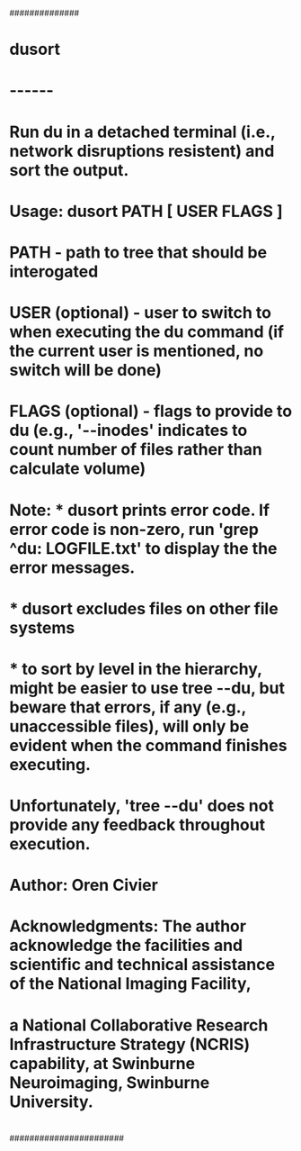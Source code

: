 ##############
#
#   dusort
#   ------
#   Run du in a detached terminal (i.e., network disruptions resistent) and sort the output.
#
#    Usage: dusort PATH [ USER FLAGS ]
#
#     PATH - path to tree that should be interogated
#     USER (optional) - user to switch to when executing the du command (if the current user is mentioned, no switch will be done)
#     FLAGS (optional) - flags to provide to du (e.g., '--inodes' indicates to count number of files rather than calculate volume)
#
#    Note: * dusort prints error code. If error code is non-zero, run 'grep ^du: LOGFILE.txt' to display the the error messages.
#          * dusort excludes files on other file systems
#          * to sort by level in the hierarchy, might be easier to use tree --du, but beware that errors, if any (e.g., unaccessible files), will only be evident when the command finishes executing. 
#	     Unfortunately, 'tree --du' does not provide any feedback throughout execution.
#
#    Author: Oren Civier
#
#    Acknowledgments: The author acknowledge the facilities and scientific and technical assistance of the National Imaging Facility, 
#                     a National Collaborative Research Infrastructure Strategy (NCRIS) capability, at Swinburne Neuroimaging, Swinburne University.
#
#######################
